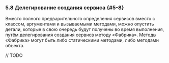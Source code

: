 ### 5.8 Делегирование создания сервиса {#5-8}

Вместо полного предварительного определения сервисов вместо с классом, аргументами и вызываемыми методами, можно опустить детали, которые в свою очередь будут получены во время выполнения, путём делегирования создания сервисв методу «Фабрика». Методы «Фабрика» могут быть либо статическими методами, либо методами объекта.

// TODO